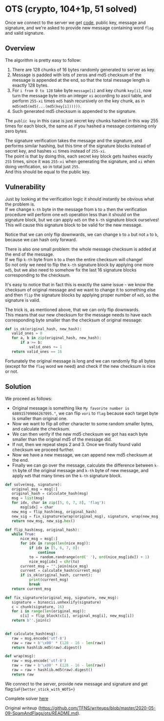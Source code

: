 # OTS (crypto, 104+1p, 51 solved)

Once we connect to the server we get
[code](https://raw.githubusercontent.com/TFNS/writeups/master/2020-05-09-SpamAndFlags/code.py),
public key, message and signature, and we're asked to provide new message
containing word `flag` and valid signature.

## Overview

The algorithm is pretty easy to follow:

1. There are 128 chunks of 16 bytes randomly generated to server as key.  
2. Message is padded with lots of zeros and md5 checksum of the message is appended at the end, so that the total message length is exactly 128 bytes.  
3. For `i from 0 to 128` take byte `message[i]` and key chunk `key[i]`, now turn the message byte into an integer `xi` according to ascii table, and perform `255-xi` times `md5` hash recursively on the key chunk, as in `md5(md5(md5(...(md5(key[i])))))`.  
4. Such generated md5 checksum is appended to the signature.

The `public key` in this case is just secret key chunks hashed in this way 255
times for each block, the same as if you hashed a message containing only zero
bytes.

The signature verification takes the message and the signature, and performs
similar hashing, but this time of the signature blocks instead of secret key,
and hashes `xi` times instead of `255-xi`.  
The point is that by doing this, each secret key block gets hashes exactly
`255` times, since it was `255-xi` when generating the signature, and `xi`
when doing verification, so in total just `255`.  
And this should be equal to the public key.

## Vulnerability

Just by looking at the verification logic it should instantly be obvious what
the problem is.  
If we change `k-th` byte in the message from `b` to `a` then the verification
procedure will perform one `md5` operation less than it should on the
signature block, but we can apply `md5` on the `k-th` signature block
ourselves!  
This will cause this signature block to be valid for the new message.

Notice that we can only flip downwards, we can change `b` to `a` but not `a`
to `b`, because we can hash only forward.

There is also one small problem: the whole message checksum is added at the
end of the message.  
If we flip `k-th` byte from `b` to `a` then the entire checksum will change!  
So not only we need to flip the `k-th` signature block by applying one more
`md5`, but we also need to somehow fix the last 16 signature blocks
corresponding to the checksum.

It's easy to notice that in fact this is exactly the same issue - we know the
checksum of original message and we want to change it to something else and
then `flip` the signature blocks by applying proper number of `md5`, so the
signature is valid.

The trick is, as mentioned above, that we can only flip downwards.  
This means that our new checksum for the message needs to have each
corresponding byte smaller than the checksum of original message:

```python  
def is_ok(original_hash, new_hash):  
   valid_ones = 0  
   for a, b in zip(original_hash, new_hash):  
       if a >= b:  
           valid_ones += 1  
   return valid_ones == 16  
```

Fortunately the original message is long and we can randomly flip all bytes
(except for the `flag` word we need) and check if the new checksum is nice or
not.

## Solution

We proceed as follows:

- Original message is something like `My favorite number is 688915709066267095."`, we can flip `vori` to `flag` because each target byte is smaller than original one.  
- Now we want to flip all other character to some random smaller bytes, and calculate the checksum.  
- We can then verify if the new md5 checksum we got has each byte smaller than the original md5 of the message did.  
- If not, then we repeat steps 2 and 3. Once we finally found valid checksum we proceed further.  
- Now we have a new message, we can append new md5 checksum at the end.  
- Finally we can go over the message, calculate the difference between `k-th` byte of the original message and `k-th` byte of new message, and apply `md5` that many times on the `k-th` signature block.

```python  
def solve(msg, signature):  
   original_msg = msg[:]  
   original_hash = calculate_hash(msg)  
   msg = list(msg)  
   for idx, char in zip([5, 6, 7, 8], 'flag'):  
       msg[idx] = char  
   new_msg = flip_hash(msg, original_hash)  
   new_sig = fix_signature(wrap(original_msg), signature, wrap(new_msg))  
   return new_msg, new_sig.hex()

def flip_hash(msg, original_hash):  
   while True:  
       nice_msg = msg[:]  
       for idx in range(len(nice_msg)):  
           if idx in [5, 6, 7, 8]:  
               continue  
           to = random.randrange(ord(' '), ord(nice_msg[idx]) + 1)  
           nice_msg[idx] = chr(to)  
       current_msg = "".join(nice_msg)  
       current = calculate_hash(current_msg)  
       if is_ok(original_hash, current):  
           print(current_msg)  
           break  
   return current_msg

def fix_signature(original_msg, signature, new_msg):  
   signature = binascii.unhexlify(signature)  
   c = chunk(signature, 16)  
   for i in range(len(original_msg)):  
       c[i] = flip_block(c[i], original_msg[i], new_msg[i])  
   return b''.join(c)

  
def calculate_hash(msg):  
   raw = msg.encode('utf-8')  
   raw = raw + b'\x00' * (128 - 16 - len(raw))  
   return hashlib.md5(raw).digest()

def wrap(msg):  
   raw = msg.encode('utf-8')  
   raw = raw + b'\x00' * (128 - 16 - len(raw))  
   raw = raw + hashlib.md5(raw).digest()  
   return raw  
```

We connect to the server, provide new message and signature and get
flag:`SaF{better_stick_with_WOTS+}`

Complete solver
[here](https://raw.githubusercontent.com/TFNS/writeups/master/2020-05-09-SpamAndFlags/ots.py)

Original writeup
(https://github.com/TFNS/writeups/blob/master/2020-05-09-SpamAndFlags/ots/README.md).